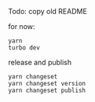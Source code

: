Todo: copy old README

for now:

```
yarn
turbo dev
```

release and publish

```
yarn changeset
yarn changeset version
yarn changeset publish
```
